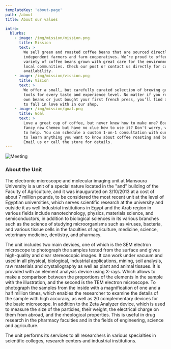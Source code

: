 ```yaml
---
templateKey: 'about-page'
path: /about
title: About our values

intro:
  blurbs:
    - image: /img/mission/mission.png
      title: Mission
      text: >
        We sell green and roasted coffee beans that are sourced directly from
        independent farmers and farm cooperatives. We’re proud to offer a
        variety of coffee beans grown with great care for the environment and
        local communities. Check our post or contact us directly for current
        availability.
    - image: /img/mission/vission.png
      title: Vision
      text: >
        We offer a small, but carefully curated selection of brewing gear and
        tools for every taste and experience level. No matter if you roast your
        own beans or just bought your first french press, you’ll find a gadget
        to fall in love with in our shop.
    - image: /img/mission/goal.png
      title: Goal
      text: >
        Love a great cup of coffee, but never knew how to make one? Bought a
        fancy new Chemex but have no clue how to use it? Don't worry, we’re here
        to help. You can schedule a custom 1-on-1 consultation with our baristas
        to learn anything you want to know about coffee roasting and brewing.
        Email us or call the store for details.
---
```


![Meeting](/img/02.jpg)

### About the Unit

The electronic microscope and molecular imaging unit at Mansoura University is a unit of a special nature located in the "and" building of the Faculty of Agriculture, and it was inaugurated on 3/10/2013 at a cost of about 7 million pounds, to be considered the most recent unit at the level of Egyptian universities, which serves scientific research at the university and outside it as well Industrial institutions in Egypt and the Arab region in various fields include nanotechnology, physics, materials science, and semiconductors, in addition to biological sciences in its various branches such as the science of studying microorganisms such as viruses, bacteria, and various tissue cells in the faculties of agriculture, medicine, science, veterinary medicine, dentistry, and pharmacy.

The unit includes two main devices, one of which is the SEM electron microscope to photograph the samples tested from the surface and gives high-quality and clear stereoscopic images. It can work under vacuum and used in all physical, biological, industrial applications, mining, soil analysis, raw materials and crystallography as well as plant and animal tissues. It is provided with an element analysis device using X-rays. Which allows to make a comparison between the proportions of the elements in the sample with the illustration, and the second is the TEM electron microscope. To photograph the samples from the inside with a magnification of one and a half million times, which enables the researcher to examine the details of the sample with high accuracy, as well as 20 complementary devices for the basic microscope. In addition to the Zeta Analyzer device, which is used to measure the size of the particles, their weight, the electrical charge on them from abroad, and the rheological properties. This is useful in drug research in the pharmacy faculties and in the fields of engineering, science and agriculture.

The unit performs its services to all researchers in various specialties in scientific colleges, research centers and industrial institutions.

